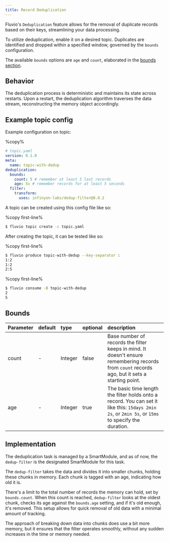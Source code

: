 ```yaml
---
title: Record Deduplication
---
```


Fluvio's `Deduplication` feature allows for the removal of duplicate records based on their keys, streamlining your data processing.

To utilize deduplication, enable it on a desired topic. Duplicates are identified and dropped within a specified window, governed by the `bounds` configuration.

The available `bounds` options are `age` and `count`, elaborated in the [bounds section](#bounds).

## Behavior

The deduplication process is deterministic and maintains its state across restarts. Upon a restart, the deduplication algorithm traverses the data stream, reconstructing the memory object accordingly.

## Example topic config

Example configuration on topic:

%copy%
```yaml
# topic.yaml
version: 0.1.0
meta:
  name: topic-with-dedup
deduplication:
  bounds:
    count: 5 # remember at least 5 last records
    age: 5s # remember records for at least 5 seconds
  filter:
    transform:
      uses: infinyon-labs/dedup-filter@0.0.2 
```
A topic can be created using this config file like so:

%copy first-line%
```bash
$ fluvio topic create -c topic.yaml
```

After creating the topic, it can be tested like so:

%copy first-line%
```bash
$ fluvio produce topic-with-dedup --key-separator :
1:2
1:2
2:5
```

%copy first-line%
```bash
$ fluvio consume -B topic-with-dedup
2
5
```

## Bounds

| Parameter       | default | type   | optional | description                                           |
|:-------------|:--------| :---   | :---   |:------------------------------------------------------|
| count |    -    | Integer | false | Base number of records the filter keeps in mind. It doesn't ensure remembering records from `count` records ago, but it sets a starting point. |
| age   |    -    | Integer | true  | The basic time length the filter holds onto a record. You can set it like this: `15days 2min 2s`, or `2min 5s`, or `15ms` to specify the duration. |

## Implementation

The deduplication task is managed by a SmartModule, and as of now, the `dedup-filter` is the designated SmartModule for this task.

The `dedup-filter` takes the data and divides it into smaller chunks, holding these chunks in memory. Each chunk is tagged with an age, indicating how old it is.

There's a limit to the total number of records the memory can hold, set by `bounds.count`. When this count is reached, `dedup-filter` looks at the oldest chunk, checks its age against the `bounds.age` setting, and if it's old enough, it's removed. This setup allows for quick removal of old data with a minimal amount of tracking.

The approach of breaking down data into chunks does use a bit more memory, but it ensures that the filter operates smoothly, without any sudden increases in the time or memory needed.